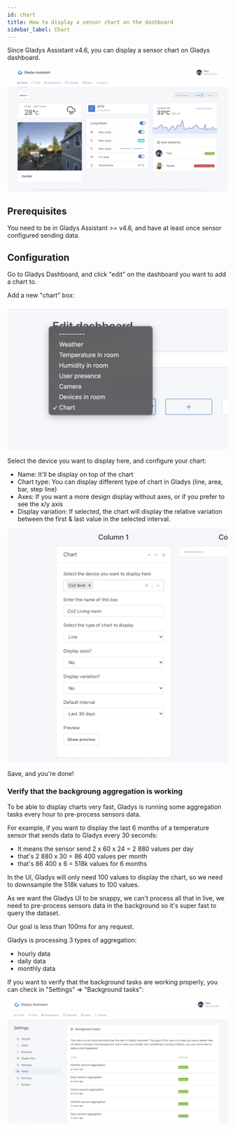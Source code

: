 ```yaml
---
id: chart
title: How to display a sensor chart on the dashboard
sidebar_label: Chart
---
```


Since Gladys Assistant v4.6, you can display a sensor chart on Gladys dashboard.

![Chart on Gladys Assistant dashboard](../../static/img/docs/en/dashboard/chart/chart-dashboard.jpg)

## Prerequisites

You need to be in Gladys Assistant >= v4.6, and have at least once sensor configured sending data.

## Configuration

Go to Gladys Dashboard, and click "edit" on the dashboard you want to add a chart to.

Add a new "chart" box:

![Edit dashboard](../../static/img/docs/en/dashboard/chart/add-chart.jpg)

Select the device you want to display here, and configure your chart:

- Name: It'll be display on top of the chart
- Chart type: You can display different type of chart in Gladys (line, area, bar, step line)
- Axes: If you want a more design display without axes, or if you prefer to see the x/y axis
- Display variation: If selected, the chart will display the relative variation between the first & last value in the selected interval.

![Configure chart](../../static/img/docs/en/dashboard/chart/configure-chart.jpg)

Save, and you're done!

### Verify that the backgroung aggregation is working

To be able to display charts very fast, Gladys is running some aggregation tasks every hour to pre-process sensors data.

For example, if you want to display the last 6 months of a temperature sensor that sends data to Gladys every 30 seconds:

- It means the sensor send 2 x 60 x 24 = 2 880 values per day
- that's 2 880 x 30 = 86 400 values per month
- that's 86 400 x 6 = 518k values for 6 months

In the UI, Gladys will only need 100 values to display the chart, so we need to downsample the 518k values to 100 values.

As we want the Gladys UI to be snappy, we can't process all that in live, we need to pre-process sensors data in the background so it's super fast to query the dataset.

Our goal is less than 100ms for any request.

Gladys is processing 3 types of aggregation:

- hourly data
- daily data
- monthly data

If you want to verify that the background tasks are working properly, you can check in "Settings" => "Background tasks":

![Background tasks](../../static/img/docs/en/dashboard/chart/background-tasks.jpg)
